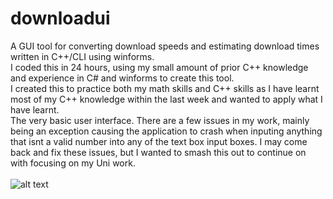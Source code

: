 # downloadui
A GUI tool for converting download speeds and estimating download times written in C++/CLI using winforms.
<br />
I coded this in 24 hours, using my small amount of prior C++ knowledge and experience in C# and winforms to create this tool.
<br />
I created this to practice both my math skills and C++ skills as I have learnt most of my C++ knowledge within the last week and wanted to apply what I have learnt.
<br />
The very basic user interface. There are a few issues in my work, mainly being an exception causing the application to crash when inputing anything that isnt a valid number into any of the text box input boxes. I may come back and fix these issues, but I wanted to smash this out to continue on with focusing on my Uni work.
<br />
<br />
![alt text](https://cdn.discordapp.com/attachments/1135564406143582210/1137050216642650233/UI.png)
